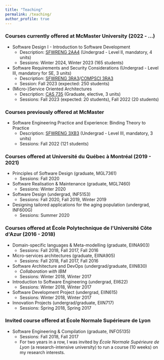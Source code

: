 ```yaml
---
title: "Teaching"
permalink: /teaching/
author_profile: true
---
```


### Courses currently offered at McMaster University (2022 - ...)

  - Software Design I - Introduction to Software Development
    - Description: [SFWRENG 2AA4](https://academiccalendars.romcmaster.ca/preview_course_nopop.php?catoid=44&coid=228791) (Undergrad - Level II, mandatory, 4 units)
    - Sessions: Winter 2024, Winter 2023 (165 students)
  - Software Requirements and Security Considerations (Undergrad - Level III, mandatory for SE, 3 units)
    - Description: [SFWRENG 3RA3](http://academiccalendars.romcmaster.ca/preview_course_nopop.php?catoid=47&coid=241338&)/[COMPSCI 3RA3](http://academiccalendars.romcmaster.ca/preview_course_nopop.php?catoid=47&coid=240350) 
    - Session: Fall 2023 (expected: 250 students)
  - (Micro-)Service Oriented Architectures
    - Description: [CAS 735](https://academiccalendars.romcmaster.ca/preview_course_nopop.php?catoid=46&coid=243261&) (Graduate, elective, 3 units)
    - Sessions: Fall 2023 (expected: 20 students), Fall 2022 (20 students)

### Courses previously offered at McMaster

  - Software Engineering Practice and Experience: Binding Theory to Practice
    - Description: [SFWRENG 3XB3](https://academiccalendars.romcmaster.ca/preview_course_nopop.php?catoid=44&coid=230536) (Undergrad - Level III, mandatory, 3 units)
    - Sessions: Fall 2022 (121 students)


### Courses offered at Université du Québec à Montréal (2019 - 2021)

  - Principles of Software Design (graduate, MGL7361)
    - Sessions: Fall 2020
  - Software Realisation & Maintenance (graduate, MGL7460)
    - Sessions: Winter 2020
  - Software Design (undergrad, INF5153)
    - Sessions: Fall 2020, Fall 2019, Winter 2019
  - Designing tailored applications for the aging population (undergrad, INF600G)
    - Sessions: Summer 2020

### Courses offered at École Polytechnique de l'Université Côte d'Azur (2016 - 2018)
  
  - Domain-specific languages & Meta-modelling (graduate, EIINA903)
    - Sessions: Fall 2018, Fall 2017, Fall 2016
  - Micro-services architectures (graduate, EIINA905)
    - Sessions: Fall 2018, Fall 2017, Fall 2016 
  - Software Architecture and DevOps (undergrad/graduate, EIIN830)
    - _Collaboration with IBM_
    - Sessions: Winter 2018, Winter 2017 
  - Introduction to Software Engineering (undergrad, EII622)
    - Sessions: Winter 2018, Winter 2017
  - Software Development Project (undergrad, EIIN615)
    - Sessions: Winter 2018, Winter 2017
  - Innovation Projects (undergrad/graduate, EIIN717)
    - Sessions: Spring 2018, Spring 2017 

### Invited course offered at École Normale Supérieure de Lyon

  - Software Engineering & Compilation (graduate, INFO5135)
    - Sessions: Fall 2018, Fall 2017
    - For two years in a row, I was invited by _École Normale Supérieure de Lyon_ (a research-intensive university) to run a course (10 weeks) on my research interests.
